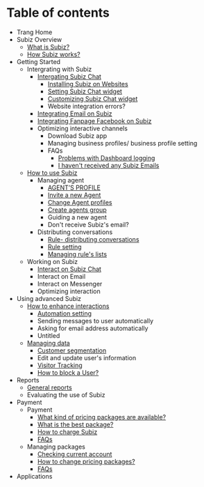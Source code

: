 # Table of contents

* Trang Home
* Subiz Overview
  * [What is Subiz?](subiz-overview/what-is-subiz-1.md)
  * [How Subiz works?](subiz-overview/how-subiz-works.md)
* Getting Started
  * Intergrating with Subiz
    * [Intergating Subiz Chat](getting-started-with-subiz/setting-up-interaction-environments/intergating-subiz-chat/README.md)
      * [Installing Subiz on Websites](getting-started-with-subiz/setting-up-interaction-environments/intergating-subiz-chat/installing-subiz-on-websites.md)
      * [Setting Subiz Chat widget](getting-started-with-subiz/setting-up-interaction-environments/intergating-subiz-chat/setting-subiz-chat-widget.md)
      * [Customizing Subiz Chat widget](getting-started-with-subiz/setting-up-interaction-environments/intergating-subiz-chat/customizing-subiz-chat-widget.md)
      * Website integration errors?
    * [Integrating Email on Subiz](getting-started-with-subiz/setting-up-interaction-environments/integrating-email-on-subiz.md)
    * [Integrating Fanpage Facebook on Subiz](getting-started-with-subiz/setting-up-interaction-environments/integrating-fanpage-facebook-on-subiz.md)
    * Optimizing interactive channels
      * Download Subiz app
      * Managing business profiles/ business profile setting
      * FAQs
        * [Problems with Dashboard logging](getting-started-with-subiz/setting-up-interaction-environments/optimizing-interactive-channels/faqs/problems-with-dashboard-logging.md)
        * [I haven't received any Subiz Emails](getting-started-with-subiz/setting-up-interaction-environments/optimizing-interactive-channels/faqs/i-dont-receive-any-subiz-emails.md)
  * [How to use Subiz](getting-started-with-subiz/how-to-use-subiz/README.md)
    * Managing agent
      * [AGENT’S PROFILE](getting-started-with-subiz/how-to-use-subiz/managing-agent/agents.md)
      * [Invite a new Agent](getting-started-with-subiz/how-to-use-subiz/managing-agent/invite-a-new-agent.md)
      * [Change Agent profiles](getting-started-with-subiz/how-to-use-subiz/managing-agent/change-agent-profiles.md)
      * [Create agents group](getting-started-with-subiz/how-to-use-subiz/managing-agent/create-agents-group.md)
      * Guiding a new agent
      * Don't receive Subiz's email?
    * Distributing conversations
      * [Rule- distributing conversations](getting-started-with-subiz/how-to-use-subiz/distributing-conversations/rule-distributing-conversations.md)
      * [Rule setting](getting-started-with-subiz/how-to-use-subiz/distributing-conversations/rule-setting.md)
      * [Managing rule's lists](getting-started-with-subiz/how-to-use-subiz/distributing-conversations/managing-rules-lists.md)
  * Working on Subiz
    * [Interact on Subiz Chat](getting-started-with-subiz/working-on-subiz/interact-on-subiz-chat.md)
    * Interact on Email
    * Interact on Messenger
    * Optimizing interaction
* Using advanced Subiz
  * [How to enhance interactions](optimise-the-use-of-subiz/how-to-enhance-interactions/README.md)
    * [Automation setting](optimise-the-use-of-subiz/how-to-enhance-interactions/untitled.md)
    * Sending messages to user automatically
    * Asking for email address automatically
    * Untitled
  * [Managing data](optimise-the-use-of-subiz/managing-data/README.md)
    * [Customer segmentation](optimise-the-use-of-subiz/managing-data/customer-segmentation.md)
    * Edit and update user's information
    * [Visitor Tracking](optimise-the-use-of-subiz/managing-data/visitor-tracking.md)
    * [How to block a User?](optimise-the-use-of-subiz/managing-data/how-to-block-an-user.md)
* Reports
  * [General reports](reports/general-reports.md)
  * Evaluating the use of Subiz
* Payment
  * Payment
    * [What kind of pricing packages are available?](payment/payment/what-kind-of-pricing-packages-are-available.md)
    * [What is the best package?](payment/payment/what-is-the-best-package.md)
    * [How to charge Subiz](payment/payment/how-to-charge-subiz.md)
    * [FAQs](payment/payment/faqs.md)
  * Managing packages
    * [Checking current account](payment/managing-packages/checking-current-account.md)
    * [How to change pricing packages?](payment/managing-packages/how-to-change-pricing-packages.md)
    * [FAQs](payment/managing-packages/faqs.md)
* Applications

